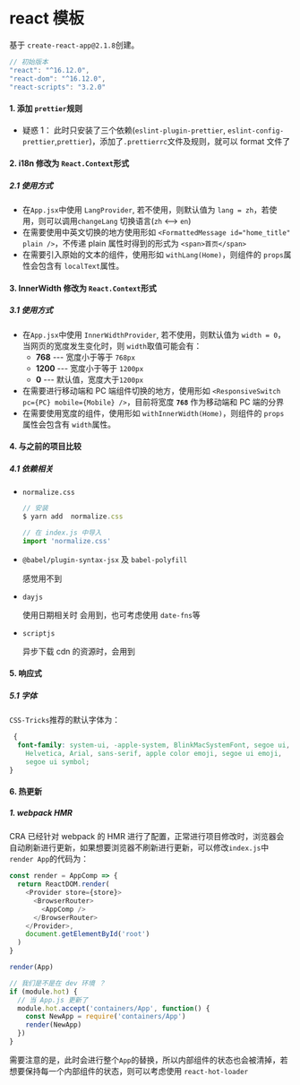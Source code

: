 # react 模板

基于 `create-react-app@2.1.8`创建。

```js
// 初始版本
"react": "^16.12.0",
"react-dom": "^16.12.0",
"react-scripts": "3.2.0"
```

#### 1. 添加 `prettier`规则

- 疑惑 1： 此时只安装了三个依赖(`eslint-plugin-prettier`, `eslint-config-prettier`,`prettier`)，添加了`.prettierrc`文件及规则，就可以 format 文件了

#### 2. i18n 修改为 `React.Context`形式

##### 2.1 使用方式

- 在`App.jsx`中使用 `LangProvider`, 若不使用，则默认值为 `lang = zh`，若使用，则可以调用`changeLang` 切换语言(`zh` <--> `en`)
- 在需要使用中英文切换的地方使用形如 `<FormattedMessage id="home_title" plain />`，不传递 plain 属性时得到的形式为 `<span>首页</span>`
- 在需要引入原始的文本的组件，使用形如 `withLang(Home)`，则组件的 `props`属性会包含有 `localText`属性。

#### 3. InnerWidth 修改为 `React.Context`形式

##### 3.1 使用方式

- 在`App.jsx`中使用 `InnerWidthProvider`, 若不使用，则默认值为 `width = 0`，当网页的宽度发生变化时，则 `width`取值可能会有：
  - **768** --- 宽度小于等于 `768px`
  - **1200** --- 宽度小于等于 `1200px`
  - **0** --- 默认值，宽度大于`1200px`
- 在需要进行移动端和 PC 端组件切换的地方，使用形如 `<ResponsiveSwitch pc={PC} mobile={Mobile} />`，目前将宽度 **`768`** 作为移动端和 PC 端的分界
- 在需要使用宽度的组件，使用形如 `withInnerWidth(Home)`，则组件的 `props`属性会包含有 `width`属性。

#### 4. 与之前的项目比较

##### 4.1 依赖相关

- `normalize.css`

  ```js
  // 安装
  $ yarn add  normalize.css

  // 在 index.js 中导入
  import 'normalize.css'

  ```

- `@babel/plugin-syntax-jsx` 及 `babel-polyfill`

  感觉用不到

- `dayjs`

  使用日期相关时 会用到，也可考虑使用 `date-fns`等

- `scriptjs`

  异步下载 cdn 的资源时，会用到

#### 5. 响应式

##### 5.1 字体

`CSS-Tricks`推荐的默认字体为：

```css
 {
  font-family: system-ui, -apple-system, BlinkMacSystemFont, segoe ui, Roboto,
    Helvetica, Arial, sans-serif, apple color emoji, segoe ui emoji,
    segoe ui symbol;
}
```

#### 6. 热更新

##### 1. webpack HMR

CRA 已经针对 webpack 的 HMR 进行了配置，正常进行项目修改时，浏览器会自动刷新进行更新，如果想要浏览器不刷新进行更新，可以修改`index.js`中`render App`的代码为：

```js
const render = AppComp => {
  return ReactDOM.render(
    <Provider store={store}>
      <BrowserRouter>
        <AppComp />
      </BrowserRouter>
    </Provider>,
    document.getElementById('root')
  )
}

render(App)

// 我们是不是在 dev 环境 ？
if (module.hot) {
  // 当 App.js 更新了
  module.hot.accept('containers/App', function() {
    const NewApp = require('containers/App')
    render(NewApp)
  })
}
```

需要注意的是，此时会进行整个`App`的替换，所以内部组件的状态也会被清掉，若想要保持每一个内部组件的状态，则可以考虑使用 `react-hot-loader`
